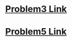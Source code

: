 # [Problem3 Link](https://colab.research.google.com/drive/1ngzAPA_bNXSrsnoN5EBKzx-lfZmXy2iF?usp=sharing)

# [Problem5 Link](https://colab.research.google.com/drive/1m9sAV96eZtovqrGridfPVdRq8N1WFAcE?usp=sharing)